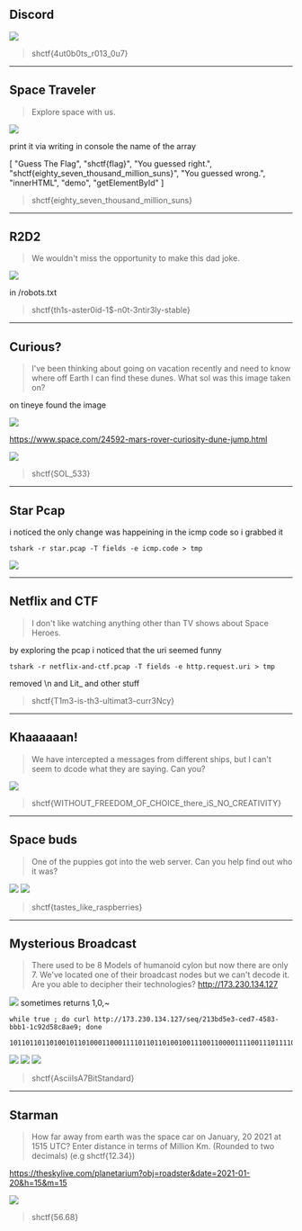 ## Discord

![](https://i.imgur.com/NVeoR2B.png)

>shctf{4ut0b0ts_r013_0u7}

---

## Space Traveler
>Explore space with us.

![](https://i.imgur.com/2VHho0j.png)

print it via writing in console the name of the array

[
  "Guess The Flag",
  "shctf{flag}",
  "You guessed right.",
  "shctf{eighty_seven_thousand_million_suns}",
  "You guessed wrong.",
  "innerHTML",
  "demo",
  "getElementById"
]

>shctf{eighty_seven_thousand_million_suns}

---

## R2D2
>We wouldn't miss the opportunity to make this dad joke.

![](https://i.imgur.com/dZtUhg6.png)

in /robots.txt

>shctf{th1s-aster0id-1$-n0t-3ntir3ly-stable}

---

##  Curious?
>I've been thinking about going on vacation recently and need to know where off Earth I can find these dunes. What sol was this image taken on?

on tineye found the image

![](https://i.imgur.com/5iiXrgl.png)

https://www.space.com/24592-mars-rover-curiosity-dune-jump.html

![](https://i.imgur.com/RgRe84L.png)

>shctf{SOL_533}

---

## Star Pcap

i noticed the only change was happeining in the icmp code so i grabbed it

```
tshark -r star.pcap -T fields -e icmp.code > tmp
```

![](https://i.imgur.com/9HYpRCW.png)

---

##  Netflix and CTF
>I don't like watching anything other than TV shows about Space Heroes.

by exploring the pcap i noticed that the uri seemed funny
```
tshark -r netflix-and-ctf.pcap -T fields -e http.request.uri > tmp
```
removed \n and Lit_ and other stuff 

>shctf{T1m3-is-th3-ultimat3-curr3Ncy}

---

##  Khaaaaaan!
>We have intercepted a messages from different ships, but I can't seem to dcode what they are saying. Can you? 

![](https://i.imgur.com/vKNGcEG.png)

>shctf{WITHOUT_FREEDOM_OF_CHOICE_there_iS_NO_CREATIVITY}

---

## Space buds
>One of the puppies got into the web server. Can you help find out who it was?

![](https://i.imgur.com/mbxcyWS.png)
![](https://i.imgur.com/10FEjP1.png)

>shctf{tastes_like_raspberries}

---

##  Mysterious Broadcast
>There used to be 8 Models of humanoid cylon but now there are only 7. We've located one of their broadcast nodes but we can't decode it. Are you able to decipher their technologies?
http://173.230.134.127

![](https://i.imgur.com/vLJT9GQ.png)
sometimes returns 1,0,~

```
while true ; do curl http://173.230.134.127/seq/213bd5e3-ced7-4583-bbb1-1c92d58c8ae9; done
  1011011011010010110100011000111101101101001001110011000011110011101111010111101~1100011011001011010001101010110010010001111011010011011110100011011000100111011010101100001101011111011001001010110001101100001000101011001110100011101101110110001100001010101011001110100101101000110001011011011010010110100011000111101101101001001110011000011110011101111010111101~110
```
![](https://i.imgur.com/mmaUgmw.png)
![](https://i.imgur.com/hBi5wUy.png)
![](https://i.imgur.com/Z6y71bR.png)

>shctf{AsciiIsA7BitStandard}

---

##  Starman
>How far away from earth was the space car on January, 20 2021 at 1515 UTC? Enter distance in terms of Million Km. (Rounded to two decimals) (e.g shctf{12.34})

https://theskylive.com/planetarium?obj=roadster&date=2021-01-20&h=15&m=15

![](https://i.imgur.com/QEFns0h.png)

>shctf{56.68}
